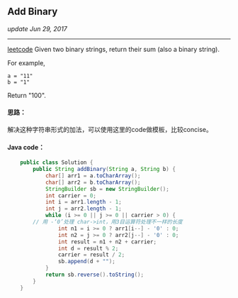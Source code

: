 ## Add Binary
_update Jun 29, 2017_

---
[leetcode](https://leetcode.com/problems/add-binary/#/description)
Given two binary strings, return their sum (also a binary string).

For example,

    a = "11"
    b = "1"
Return "100".

#### 思路：
解决这种字符串形式的加法，可以使用这里的code做模板，比较concise。

#### Java code：
```java
    public class Solution {
        public String addBinary(String a, String b) {
            char[] arr1 = a.toCharArray();
            char[] arr2 = b.toCharArray();
            StringBuilder sb = new StringBuilder();
            int carrier = 0;
            int i = arr1.length - 1;
            int j = arr2.length - 1;
            while (i >= 0 || j >= 0 || carrier > 0) {
        // 用 -‘0’处理 char->int，用3目运算符处理不一样的长度
                int n1 = i >= 0 ? arr1[i--] - '0' : 0;
                int n2 = j >= 0 ? arr2[j--] - '0' : 0;
                int result = n1 + n2 + carrier;
                int d = result % 2;
                carrier = result / 2;
                sb.append(d + "");
            }
            return sb.reverse().toString();
        }
    }
```